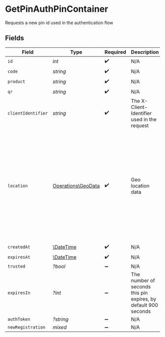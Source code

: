 # GetPinAuthPinContainer

Requests a new pin id used in the authentication flow


## Fields

| Field                                                                                                                                                                                                                                                                                                                                          | Type                                                                                                                                                                                                                                                                                                                                           | Required                                                                                                                                                                                                                                                                                                                                       | Description                                                                                                                                                                                                                                                                                                                                    | Example                                                                                                                                                                                                                                                                                                                                        |
| ---------------------------------------------------------------------------------------------------------------------------------------------------------------------------------------------------------------------------------------------------------------------------------------------------------------------------------------------- | ---------------------------------------------------------------------------------------------------------------------------------------------------------------------------------------------------------------------------------------------------------------------------------------------------------------------------------------------- | ---------------------------------------------------------------------------------------------------------------------------------------------------------------------------------------------------------------------------------------------------------------------------------------------------------------------------------------------- | ---------------------------------------------------------------------------------------------------------------------------------------------------------------------------------------------------------------------------------------------------------------------------------------------------------------------------------------------- | ---------------------------------------------------------------------------------------------------------------------------------------------------------------------------------------------------------------------------------------------------------------------------------------------------------------------------------------------- |
| `id`                                                                                                                                                                                                                                                                                                                                           | *int*                                                                                                                                                                                                                                                                                                                                          | :heavy_check_mark:                                                                                                                                                                                                                                                                                                                             | N/A                                                                                                                                                                                                                                                                                                                                            | 308667304                                                                                                                                                                                                                                                                                                                                      |
| `code`                                                                                                                                                                                                                                                                                                                                         | *string*                                                                                                                                                                                                                                                                                                                                       | :heavy_check_mark:                                                                                                                                                                                                                                                                                                                             | N/A                                                                                                                                                                                                                                                                                                                                            | 7RQZ                                                                                                                                                                                                                                                                                                                                           |
| `product`                                                                                                                                                                                                                                                                                                                                      | *string*                                                                                                                                                                                                                                                                                                                                       | :heavy_check_mark:                                                                                                                                                                                                                                                                                                                             | N/A                                                                                                                                                                                                                                                                                                                                            | Tautulli                                                                                                                                                                                                                                                                                                                                       |
| `qr`                                                                                                                                                                                                                                                                                                                                           | *string*                                                                                                                                                                                                                                                                                                                                       | :heavy_check_mark:                                                                                                                                                                                                                                                                                                                             | N/A                                                                                                                                                                                                                                                                                                                                            | https://plex.tv/api/v2/pins/qr/7RQZ                                                                                                                                                                                                                                                                                                            |
| `clientIdentifier`                                                                                                                                                                                                                                                                                                                             | *string*                                                                                                                                                                                                                                                                                                                                       | :heavy_check_mark:                                                                                                                                                                                                                                                                                                                             | The X-Client-Identifier used in the request                                                                                                                                                                                                                                                                                                    | Tautulli                                                                                                                                                                                                                                                                                                                                       |
| `location`                                                                                                                                                                                                                                                                                                                                     | [Operations\GeoData](../../Models/Operations/GeoData.md)                                                                                                                                                                                                                                                                                       | :heavy_check_mark:                                                                                                                                                                                                                                                                                                                             | Geo location data                                                                                                                                                                                                                                                                                                                              | {<br/>"code": "VI",<br/>"continent_code": "NA",<br/>"country": "United States Virgin Islands",<br/>"city": "Amsterdam",<br/>"european_union_member": true,<br/>"time_zone": "America/St_Thomas",<br/>"postal_code": 802,<br/>"in_privacy_restricted_country": true,<br/>"in_privacy_restricted_region": true,<br/>"subdivisions": "Saint Thomas",<br/>"coordinates": "18.3381, -64.8941"<br/>} |
| `createdAt`                                                                                                                                                                                                                                                                                                                                    | [\DateTime](https://www.php.net/manual/en/class.datetime.php)                                                                                                                                                                                                                                                                                  | :heavy_check_mark:                                                                                                                                                                                                                                                                                                                             | N/A                                                                                                                                                                                                                                                                                                                                            | 2024-07-16T17:03:05Z                                                                                                                                                                                                                                                                                                                           |
| `expiresAt`                                                                                                                                                                                                                                                                                                                                    | [\DateTime](https://www.php.net/manual/en/class.datetime.php)                                                                                                                                                                                                                                                                                  | :heavy_check_mark:                                                                                                                                                                                                                                                                                                                             | N/A                                                                                                                                                                                                                                                                                                                                            | 2024-07-16T17:18:05Z                                                                                                                                                                                                                                                                                                                           |
| `trusted`                                                                                                                                                                                                                                                                                                                                      | *?bool*                                                                                                                                                                                                                                                                                                                                        | :heavy_minus_sign:                                                                                                                                                                                                                                                                                                                             | N/A                                                                                                                                                                                                                                                                                                                                            |                                                                                                                                                                                                                                                                                                                                                |
| `expiresIn`                                                                                                                                                                                                                                                                                                                                    | *?int*                                                                                                                                                                                                                                                                                                                                         | :heavy_minus_sign:                                                                                                                                                                                                                                                                                                                             | The number of seconds this pin expires, by default 900 seconds                                                                                                                                                                                                                                                                                 | 876                                                                                                                                                                                                                                                                                                                                            |
| `authToken`                                                                                                                                                                                                                                                                                                                                    | *?string*                                                                                                                                                                                                                                                                                                                                      | :heavy_minus_sign:                                                                                                                                                                                                                                                                                                                             | N/A                                                                                                                                                                                                                                                                                                                                            | gcgzw5rz2xovp84b4vha3a40                                                                                                                                                                                                                                                                                                                       |
| `newRegistration`                                                                                                                                                                                                                                                                                                                              | *mixed*                                                                                                                                                                                                                                                                                                                                        | :heavy_minus_sign:                                                                                                                                                                                                                                                                                                                             | N/A                                                                                                                                                                                                                                                                                                                                            |                                                                                                                                                                                                                                                                                                                                                |